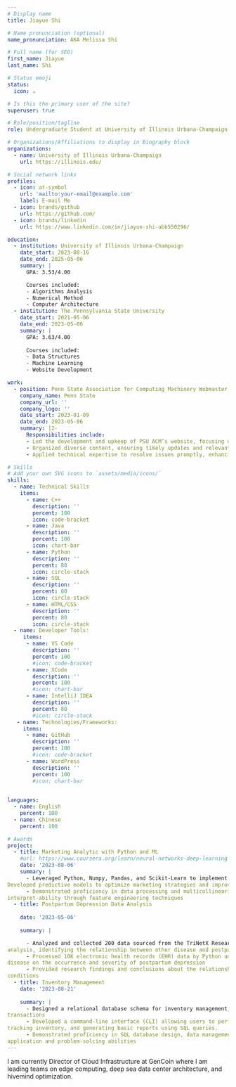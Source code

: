 ```yaml
---
# Display name
title: Jiayue Shi

# Name pronunciation (optional)
name_pronunciation: AKA Melissa Shi

# Full name (for SEO)
first_name: Jiayue
last_name: Shi

# Status emoji
status:
  icon: ☕️

# Is this the primary user of the site?
superuser: true

# Role/position/tagline
role: Undergraduate Student at University of Illinois Urbana-Champaign

# Organizations/Affiliations to display in Biography block
organizations:
  - name: University of Illinois Urbana-Champaign
    url: https://illinois.edu/

# Social network links
profiles:
  - icon: at-symbol
    url: 'mailto:your-email@example.com'
    label: E-mail Me
  - icon: brands/github
    url: https://github.com/
  - icon: brands/linkedin
    url: https://www.linkedin.com/in/jiayue-shi-abb550296/

education:
  - institution: University of Illinois Urbana-Champaign
    date_start: 2023-08-16
    date_end: 2025-05-06
    summary: |
      GPA: 3.53/4.00

      Courses included:
      - Algorithms Analysis
      - Numerical Method
      - Computer Architecture
  - institution: The Pennsylvania State University 
    date_start: 2021-05-06
    date_end: 2023-05-06
    summary: |
      GPA: 3.63/4.00
      
      Courses included:
      - Data Structures 
      - Machine Learning
      - Website Development

work:
  - position: Penn State Association for Computing Machinery Webmaster
    company_name: Penn State 
    company_url: ''
    company_logo: ''
    date_start: 2023-01-09
    date_end: 2023-05-06
    summary: |2-
      Responsibilities include:
      - Led the development and upkeep of PSU ACM’s website, focusing on user experience and engaging design.
      - Organized diverse content, ensuring timely updates and relevant information for the computing community.
      - Applied technical expertise to resolve issues promptly, enhancing website performance, security, and accessibility.

# Skills
# Add your own SVG icons to `assets/media/icons/`
skills:
  - name: Technical Skills
    items:
      - name: C++
        description: ''
        percent: 100
        icon: code-bracket
      - name: Java
        description: ''
        percent: 100
        icon: chart-bar
      - name: Python
        description: ''
        percent: 80
        icon: circle-stack
      - name: SQL
        description: ''
        percent: 80
        icon: circle-stack
      - name: HTML/CSS
        description: ''
        percent: 80
        icon: circle-stack
  - name: Developer Tools:
     items:
      - name: VS Code
        description: ''
        percent: 100
        #icon: code-bracket
      - name: XCode
        description: ''
        percent: 100
        #icon: chart-bar
      - name: IntelliJ IDEA
        description: ''
        percent: 80
        #icon: circle-stack
   - name: Technologies/Frameworks:
     items:
      - name: GitHub
        description: ''
        percent: 100
        #icon: code-bracket
      - name: WordPress
        description: ''
        percent: 100
        #icon: chart-bar
    

languages:
  - name: English
    percent: 100
  - name: Chinese
    percent: 100

# Awards
project:
  - title: Marketing Analytic with Python and ML 
    #url: https://www.coursera.org/learn/neural-networks-deep-learning
    date: '2023-08-06'
    summary: |
      - Leveraged Python, Numpy, Pandas, and Scikit-Learn to implement machine algorithms for marketing analytic.
Developed predictive models to optimize marketing strategies and improve decision-making
      - Demonstrated proficiency in data processing and multicollinearity datasets. Enhanced model accuracy and
interpret-ability through feature engineering techniques
  - title: Postpartum Depression Data Analysis
    
    date: '2023-05-06'
   
    summary: |

      - Analyzed and collected 200 data sourced from the TriNetX Research Network using Python for data manipulation and
analysis, identifying the relationship between other disease and postpartum depression
      - Processed 10K electronic health records (EHR) data by Python and assess the prevalence and impact of different
disease on the occurrence and severity of postpartum depression
      - Provided research findings and conclusions about the relationship between postpartum depression and other health
conditions
  - title: Inventory Management
    date: '2023-08-21'
    
    summary: |
      - Designed a relational database schema for inventory management, including tables for products, categories, supplies, and
transactions
      - Developed a command-line interface (CLI) allowing users to performa tasks like adding products, updating details,
tracking inventory, and generating basic reports using SQL queries.
      - Demonstrated proficiency in SQL database design, data management, and basic reporting, showcasing practical
application and problem-solcing abilities
---
```


I am currently Director of Cloud Infrastructure at GenCoin where I am leading teams on edge computing, deep sea data center architecture, and hivemind optimization.

